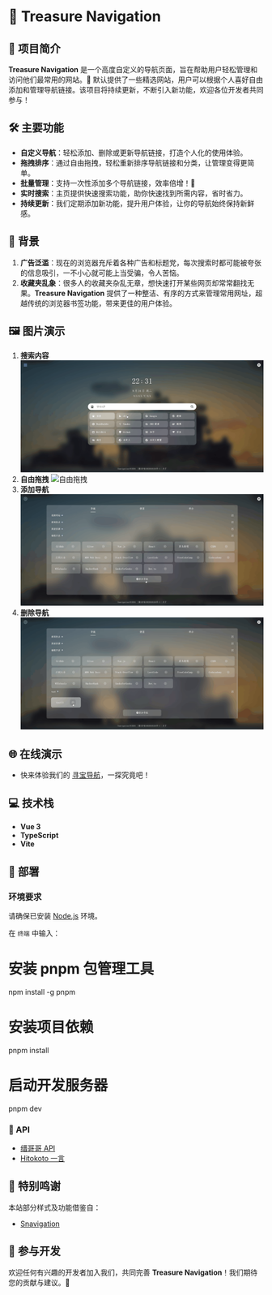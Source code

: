 # 🌟 Treasure Navigation

## 📜 项目简介

**Treasure Navigation** 是一个高度自定义的导航页面，旨在帮助用户轻松管理和访问他们最常用的网站。🎯 默认提供了一些精选网站，用户可以根据个人喜好自由添加和管理导航链接。该项目将持续更新，不断引入新功能，欢迎各位开发者共同参与！

## 🛠️ 主要功能

- **自定义导航**：轻松添加、删除或更新导航链接，打造个人化的使用体验。
- **拖拽排序**：通过自由拖拽，轻松重新排序导航链接和分类，让管理变得更简单。
- **批量管理**：支持一次性添加多个导航链接，效率倍增！💪
- **实时搜索**：主页提供快速搜索功能，助你快速找到所需内容，省时省力。
- **持续更新**：我们定期添加新功能，提升用户体验，让你的导航始终保持新鲜感。

## 🌈 背景

1. **广告泛滥**：现在的浏览器充斥着各种广告和标题党，每次搜索时都可能被夸张的信息吸引，一不小心就可能上当受骗，令人苦恼。
2. **收藏夹乱象**：很多人的收藏夹杂乱无章，想快速打开某些网页却常常翻找无果。**Treasure Navigation** 提供了一种整洁、有序的方式来管理常用网址，超越传统的浏览器书签功能，带来更佳的用户体验。

## 🖼️ 图片演示

1. **搜索内容**
   ![搜索内容](搜索.gif)
2. **自由拖拽**
   ![自由拖拽](自由拖拽.gif)
3. **添加导航**
   ![添加导航](添加导航.gif)
4. **删除导航**
   ![删除导航](删除导航.gif)

## 🌐 在线演示

- 快来体验我们的 [寻宝导航](https://xionglongbing.github.io/Treasure-Navigation/)，一探究竟吧！

## 💻 技术栈

- **Vue 3**
- **TypeScript**
- **Vite**

## 🚀 部署

### 环境要求

请确保已安装 [Node.js](https://nodejs.org/zh-cn/) 环境。

在 `终端` 中输入：

# 安装 pnpm 包管理工具

npm install -g pnpm

# 安装项目依赖

pnpm install

# 启动开发服务器

pnpm dev

### 🔗 API

- [缙哥哥 API](https://www.dujin.org/3618.html)
- [Hitokoto 一言](https://hitokoto.cn/)

## 🙏 特别鸣谢

本站部分样式及功能借鉴自：

- [Snavigation](https://github.com/imsyy/Snavigation)

## 🤝 参与开发

欢迎任何有兴趣的开发者加入我们，共同完善 **Treasure Navigation**！我们期待您的贡献与建议。🌟

